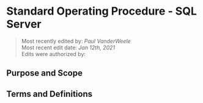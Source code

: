 # Standard Operating Procedure - SQL Server

>Most recently edited by: *Paul VanderWeele*  
>Most recent edit date: *Jan 12th, 2021*  
>Edits were authorized by:  

## Purpose and Scope

## Terms and Definitions
